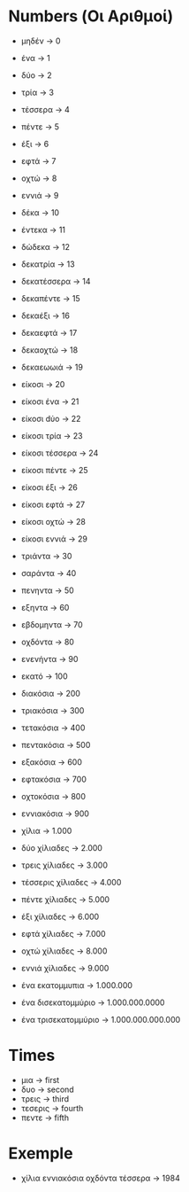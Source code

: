 # Numbers (Οι Αριθμοί)

- μηδέν -> 0
- ένα -> 1
- δύο -> 2
- τρία -> 3
- τέσσερα -> 4
- πέντε -> 5
- έξι -> 6
- εφτά -> 7
- οχτώ -> 8
- εννιά -> 9

- δέκα -> 10
- έντεκα -> 11
- δώδεκα -> 12
- δεκατρία -> 13
- δεκατέσσερα -> 14
- δεκαπέντε -> 15
- δεκαέξι -> 16
- δεκαεφτά -> 17
- δεκαοχτώ -> 18
- δεκαεωωιά -> 19

- είκοσι -> 20
- είκοσι ένα -> 21
- είκοσι dύo -> 22
- είκοσι τρία -> 23
- είκοσι τέσσερα -> 24
- είκοσι πέντε -> 25
- είκοσι έξι -> 26
- είκοσι εφτά -> 27
- είκοσι οχτώ -> 28
- είκοσι εννιά -> 29

- τριάντα -> 30
- σαράντα -> 40
- πενηντα -> 50
- εξηντα -> 60
- εβδομηντα -> 70
- οχδόντα -> 80
- ενενήντα -> 90

- εκατό -> 100
- διακόσια -> 200
- τριακόσια -> 300
- τετακόσια -> 400
- πεντακόσια -> 500
- εξακόσια -> 600
- εφτακόσια -> 700
- οχτοκόσια -> 800
- εννιακόσια -> 900

- χίλια -> 1.000
- δύο χίλιαδες -> 2.000
- τρεις χίλιαδες -> 3.000
- τέσσερις χίλιαδες -> 4.000
- πέντε χίλιαδες -> 5.000
- έξι χίλιαδες -> 6.000
- εφτά χίλιαδες -> 7.000
- οχτώ χίλιαδες -> 8.000
- εννιά χίλιαδες -> 9.000

- ένα εκατομμυπια -> 1.000.000
- ένα δισεκατομμύριο -> 1.000.000.0000
- ένα τρισεκατομμύριο -> 1.000.000.000.000

# Times

- μια -> first
- δυο -> second
- τρεις -> third
- τεσερις -> fourth
- πεντε -> fifth

# Exemple

- χίλια εννιακόσια οχδόντα τέσσερα -> 1984
